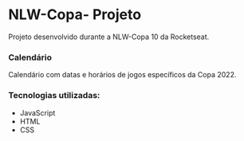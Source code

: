 # NLW-Copa- Projeto
Projeto desenvolvido durante a NLW-Copa 10 da Rocketseat.

### Calendário
Calendário com datas e horários de jogos específicos da Copa 2022.

### Tecnologias utilizadas:
- JavaScript
- HTML
- CSS
